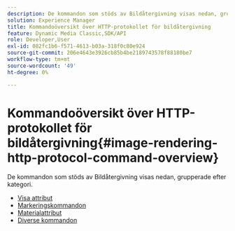```yaml
---
description: De kommandon som stöds av Bildåtergivning visas nedan, grupperade efter kategori.
solution: Experience Manager
title: Kommandoöversikt över HTTP-protokollet för bildåtergivning
feature: Dynamic Media Classic,SDK/API
role: Developer,User
exl-id: 082fc1b6-f571-4613-b03a-318f0c80e924
source-git-commit: 206e4643e3926cb85b4be2189743578f88180be7
workflow-type: tm+mt
source-wordcount: '49'
ht-degree: 0%

---
```


# Kommandoöversikt över HTTP-protokollet för bildåtergivning{#image-rendering-http-protocol-command-overview}

De kommandon som stöds av Bildåtergivning visas nedan, grupperade efter kategori.

* [Visa attribut](r-ir-view-attributes.md)
* [Markeringskommandon](r-ir-selection-commands.md)
* [Materialattribut](r-ir-material-attributes.md)
* [Diverse kommandon](r-ir-miscellaneous-commands.md)
